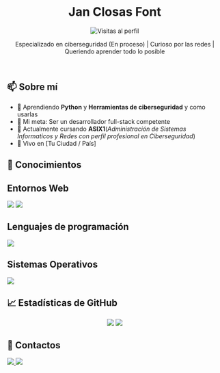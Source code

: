 <h1 align="center">Jan Closas Font</h1>

<p align="center">
  <img src="https://komarev.com/ghpvc/?username=tu-usuario&style=flat-square" alt="Visitas al perfil" />
</p>

<p align="center">
  Especializado en ciberseguridad (En proceso) | Curioso por las redes | Queriendo aprender todo lo posible
</p>

<br>

<h2>📫 Sobre mí</h2>
<ul>
  <li>🌱 Aprendiendo <strong>Python</strong> y <strong>Herramientas de ciberseguridad</strong> y como usarlas</li>
  <li>🎯 Mi meta: Ser un desarrollador full-stack competente</li>
  <li>💬 Actualmente cursando <strong>ASIX1</strong>(<i>Administración de Sistemas Informaticos y Redes con perfil profesional en Ciberseguridad</i>)</li>
  <li>📍 Vivo en [Tu Ciudad / País]
</ul>

<h2>🧠 Conocimientos</h2>
<h2>Entornos Web</h2>
<p>
  <img src="https://img.shields.io/badge/HTML5-E34F26?style=flat-square&logo=html5&logoColor=white" />
  <img src="https://img.shields.io/badge/CSS3-1572B6?style=flat-square&logo=css3&logoColor=white" />
</p>
<h2>Lenguajes de programación</h2>
<p>
  <img src="https://img.shields.io/crates/dr/Python" />
</p>
<h2>Sistemas Operativos</h2>
<p>
  <img src="https://img.shields.io/badge/HTML5-E34F26?style=flat-square&logo=html5&logoColor=white" />
</p>

<h2>📈 Estadísticas de GitHub</h2>
<p align="center">
  <img src="https://github-readme-stats.vercel.app/api?username=tu-usuario&show_icons=true&theme=radical" />
  <img src="https://github-readme-stats.vercel.app/api/top-langs/?username=tu-usuario&layout=compact&theme=radical" />
</p>

<h2>📲 Contactos</h2>
<p>
  <a href="https://www.linkedin.com/in/jan-closas-font-752804330" target="_blank">
    <img src="https://img.shields.io/badge/LinkedIn-blue?style=flat-square&logo=linkedin&logoColor=white" />
  </a>
  <a href="mailto:jclosasfont@gmail.com.com">
    <img src="https://img.shields.io/badge/Gmail-D14836?style=flat-square&logo=gmail&logoColor=white" />
  </a>
</p>

